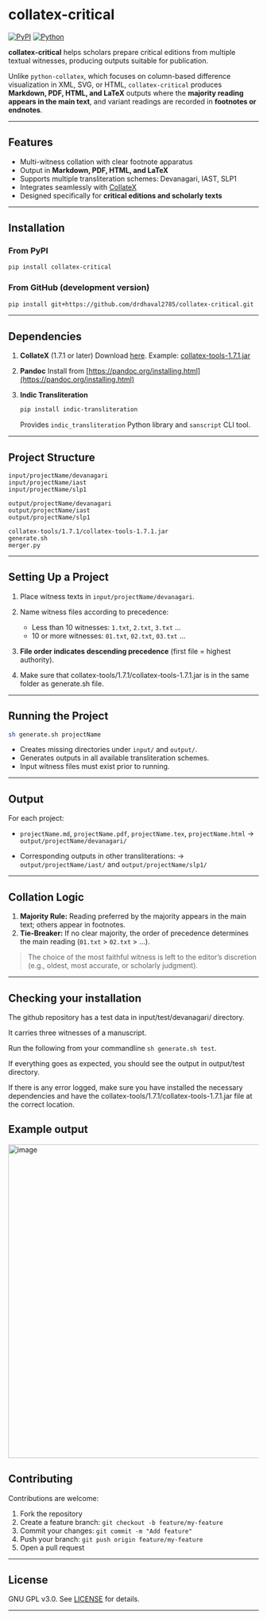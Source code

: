 # collatex-critical

[![PyPI](https://img.shields.io/pypi/v/collatex-critical?color=blue\&label=PyPI)](https://pypi.org/project/collatex-critical/)
[![Python](https://img.shields.io/pypi/pyversions/collatex-critical)](https://www.python.org/)

**collatex-critical** helps scholars prepare critical editions from multiple textual witnesses, producing outputs suitable for publication.

Unlike `python-collatex`, which focuses on column-based difference visualization in XML, SVG, or HTML, `collatex-critical` produces **Markdown, PDF, HTML, and LaTeX** outputs where the **majority reading appears in the main text**, and variant readings are recorded in **footnotes or endnotes**.

---

## Features

* Multi-witness collation with clear footnote apparatus
* Output in **Markdown, PDF, HTML, and LaTeX**
* Supports multiple transliteration schemes: Devanagari, IAST, SLP1
* Integrates seamlessly with [CollateX](https://collatex.net/)
* Designed specifically for **critical editions and scholarly texts**

---

## Installation

### From PyPI

```bash
pip install collatex-critical
```

### From GitHub (development version)

```bash
pip install git+https://github.com/drdhaval2785/collatex-critical.git
```

---

## Dependencies

1. **CollateX** (1.7.1 or later)
   Download [here](https://collatex.net/download/).
   Example: [collatex-tools-1.7.1.jar](https://oss.sonatype.org/service/local/repositories/releases/content/eu/interedition/collatex-tools/1.7.1/collatex-tools-1.7.1.jar)

2. **Pandoc**
   Install from [https://pandoc.org/installing.html](https://pandoc.org/installing.html)

3. **Indic Transliteration**

   ```bash
   pip install indic-transliteration
   ```

   Provides `indic_transliteration` Python library and `sanscript` CLI tool.

---

## Project Structure

```
input/projectName/devanagari
input/projectName/iast
input/projectName/slp1

output/projectName/devanagari
output/projectName/iast
output/projectName/slp1

collatex-tools/1.7.1/collatex-tools-1.7.1.jar
generate.sh
merger.py
```

---

## Setting Up a Project

1. Place witness texts in `input/projectName/devanagari`.
2. Name witness files according to precedence:

   * Less than 10 witnesses: `1.txt`, `2.txt`, `3.txt` …
   * 10 or more witnesses: `01.txt`, `02.txt`, `03.txt` …
3. **File order indicates descending precedence** (first file = highest authority).
4. Make sure that collatex-tools/1.7.1/collatex-tools-1.7.1.jar is in the same folder as generate.sh file.

---

## Running the Project

```bash
sh generate.sh projectName
```

* Creates missing directories under `input/` and `output/`.
* Generates outputs in all available transliteration schemes.
* Input witness files must exist prior to running.

---

## Output

For each project:

* `projectName.md`, `projectName.pdf`, `projectName.tex`, `projectName.html`
  → `output/projectName/devanagari/`

* Corresponding outputs in other transliterations:
  → `output/projectName/iast/` and `output/projectName/slp1/`

---

## Collation Logic

1. **Majority Rule:** Reading preferred by the majority appears in the main text; others appear in footnotes.
2. **Tie-Breaker:** If no clear majority, the order of precedence determines the main reading (`01.txt` > `02.txt` > …).

> The choice of the most faithful witness is left to the editor’s discretion (e.g., oldest, most accurate, or scholarly judgment).

---

## Checking your installation

The github repository has a test data in input/test/devanagari/ directory.

It carries three witnesses of a manuscript.

Run the following from your commandline `sh generate.sh test`.

If everything goes as expected, you should see the output in output/test directory.

If there is any error logged, make sure you have installed the necessary dependencies and have the collatex-tools/1.7.1/collatex-tools-1.7.1.jar file at the correct location.

## Example output

<img width="773" height="630" alt="image" src="https://github.com/user-attachments/assets/ad634d2e-0902-40a2-8ca1-73c7971f85ec" />


## Contributing

Contributions are welcome:

1. Fork the repository
2. Create a feature branch: `git checkout -b feature/my-feature`
3. Commit your changes: `git commit -m "Add feature"`
4. Push your branch: `git push origin feature/my-feature`
5. Open a pull request

---

## License

GNU GPL v3.0. See [LICENSE](LICENSE) for details.

---


